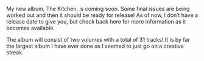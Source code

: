 My new album, The Kitchen, is coming soon. Some final issues are being worked out and then it should be ready for release! As of now, I don’t have a release date to give you, but check back here for more information as it becomes available.

The album will consist of two volumes with a total of 31 tracks! It is by far the largest album I have ever done as I seemed to just go on a creative streak.
